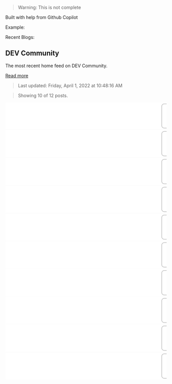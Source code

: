 > Warning: This is not complete

Built with help from Github Copilot

Example:

Recent Blogs:

<!-- blog-post-list:start -->
## DEV Community

The most recent home feed on DEV Community.

[Read more](https://dev.to)
> Last updated: Friday, April 1, 2022 at 10:48:16 AM

> Showing 10 of 12 posts.

[![WHY IS PYTHON CONSIDERED A DREAM TICKET FOR HIGH-PAYING JOBS?](https://raw.githubusercontent.com/ErrorGamer2000/github-readme-blog-post-action/main/blog-post-list-output/DEV_Community/WHY_IS_PYTHON_CONSIDERED_A_DREAM_TICKET_FOR_HIGH-PAYING_JOBS_.svg)](https://dev.to/sandeepk27/why-is-python-considered-a-dream-ticket-for-high-paying-jobs-4hfc)
[![Day 13: 100 Days of SwiftUI](https://raw.githubusercontent.com/ErrorGamer2000/github-readme-blog-post-action/main/blog-post-list-output/DEV_Community/Day_13__100_Days_of_SwiftUI.svg)](https://dev.to/johnkevinlosito/day-13-100-days-of-swiftui-4994)
[![How Dare you!!! Nevermind](https://raw.githubusercontent.com/ErrorGamer2000/github-readme-blog-post-action/main/blog-post-list-output/DEV_Community/How_Dare_you!!!_Nevermind.svg)](https://dev.to/carleii/how-dare-you-nevermind-16pe)
[![11 Best CSS Grid Layout Generators](https://raw.githubusercontent.com/ErrorGamer2000/github-readme-blog-post-action/main/blog-post-list-output/DEV_Community/11_Best_CSS_Grid_Layout_Generators.svg)](https://dev.to/lambdatest/11-best-css-grid-layout-generators-5203)
[![My first release on GitHub..](https://raw.githubusercontent.com/ErrorGamer2000/github-readme-blog-post-action/main/blog-post-list-output/DEV_Community/My_first_release_on_GitHub...svg)](https://dev.to/carleii/my-first-release-on-github-cb7)
[![Understand how microservices can improve edge and embedded systems projects.](https://raw.githubusercontent.com/ErrorGamer2000/github-readme-blog-post-action/main/blog-post-list-output/DEV_Community/Understand_how_microservices_can_improve_edge_and_embedded_systems_projects..svg)](https://dev.to/luos/understand-how-microservices-can-improve-edge-and-embedded-systems-projects-3j5k)
[![Directus on YugabyteDB](https://raw.githubusercontent.com/ErrorGamer2000/github-readme-blog-post-action/main/blog-post-list-output/DEV_Community/Directus_on_YugabyteDB.svg)](https://dev.to/yugabyte/directus-on-yugabytedb-4fpl)
[![How To Build A Classic Web3 NFT Minting Dapp with React and Solidity: Part 1](https://raw.githubusercontent.com/ErrorGamer2000/github-readme-blog-post-action/main/blog-post-list-output/DEV_Community/How_To_Build_A_Classic_Web3_NFT_Minting_Dapp_with_React_and_Solidity__Part_1.svg)](https://dev.to/daltonic/how-to-build-a-classic-web3-nft-minting-dapp-with-react-and-solidity-part-1-4ag)
[![A new machine learning platform that helps you quickly build industrial-grade recommendation systems](https://raw.githubusercontent.com/ErrorGamer2000/github-readme-blog-post-action/main/blog-post-list-output/DEV_Community/A_new_machine_learning_platform_that_helps_you_quickly_build_industrial-grade_recommendation_systems.svg)](https://dev.to/qazmkop/a-new-machine-learning-platform-that-helps-you-quickly-build-industrial-grade-recommendation-systems-5466)
[![How to find GCD of two or more numbers?](https://raw.githubusercontent.com/ErrorGamer2000/github-readme-blog-post-action/main/blog-post-list-output/DEV_Community/How_to_find_GCD_of_two_or_more_numbers_.svg)](https://dev.to/dchhitarka/how-to-find-gcd-of-two-or-more-numbers-ibi)


<!-- blog-post-list:end -->
